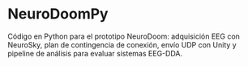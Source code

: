 # NeuroDoomPy
Código en Python para el prototipo NeuroDoom: adquisición EEG con NeuroSky, plan de contingencia de conexión, envío UDP con Unity y pipeline de análisis para evaluar sistemas EEG-DDA.
